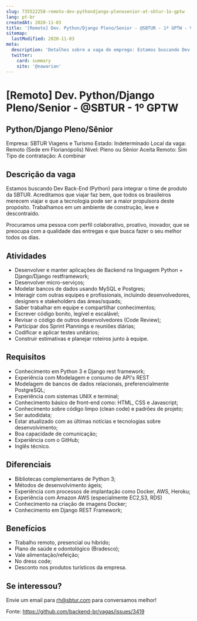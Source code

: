 ```yaml
---
slug: 735522258-remoto-dev-pythondjango-plenosenior-at-sbtur-1o-gptw
lang: pt-br
createdAt: 2020-11-03
title: '[Remoto] Dev. Python/Django Pleno/Senior - @SBTUR - 1º GPTW - Vaga de Emprego'
sitemap:
  lastModified: 2020-11-03
meta:
  description: 'Detalhes sobre a vaga de emprego: Estamos buscando Dev Back-End (Python) para integrar o time de produto da SBTUR. Acreditamos que viajar faz bem, que todos os brasileiros merecem viajar e que a tecnologia pode ser a maior propulsora deste propósito. Trabalhamos em um ambiente de construção, leve e descontraído. Procuramos uma pessoa com perfil colaborativo, proativo, inovador, que se preocupa com a qualidade das entregas e que busca fazer o seu melhor todos os dias.'
  twitter:
    card: summary
    site: '@nawarian'
---
```


# [Remoto] Dev. Python/Django Pleno/Senior - @SBTUR - 1º GPTW

## Python/Django Pleno/Sênior

Empresa: SBTUR Viagens e Turismo
Estado: Indeterminado
Local da vaga: Remoto (Sede em Florianópolis)
Nível: Pleno ou Sênior
Aceita Remoto: Sim
Tipo de contratação: A combinar

## Descrição da vaga

Estamos buscando Dev Back-End (Python) para integrar o time de produto da SBTUR. Acreditamos que viajar faz bem, que todos os brasileiros merecem viajar e que a tecnologia pode ser a maior propulsora deste propósito. Trabalhamos em um ambiente de construção, leve e descontraído.

Procuramos uma pessoa com perfil colaborativo, proativo, inovador, que se preocupa com a qualidade das entregas e que busca fazer o seu melhor todos os dias.

## Atividades

- Desenvolver e manter aplicações de Backend na linguagem Python + Django/Django restframework;
- Desenvolver micro-serviços;
- Modelar bancos de dados usando MySQL e Postgres;
- Interagir com outras equipes e profissionais, incluindo desenvolvedores, designers e stakeholders das áreas/squads; 
- Saber trabalhar em equipe e compartilhar conhecimentos;
- Escrever código bonito, legível e escalável;
- Revisar o código de outros desenvolvedores (Code Review); 
- Participar dos Sprint Plannings e reuniões diárias;
- Codificar e aplicar testes unitários;
- Construir estimativas e planejar roteiros junto à equipe.

## Requisitos

- Conhecimento em Python 3 e Django rest framework;
- Experiência com Modelagem e consumo de API's REST
- Modelagem de bancos de dados relacionais, preferencialmente PostgreSQL; 
- Experiência com sistemas UNIX e terminal;
- Conhecimento básico de front-end como: HTML, CSS e Javascript;
- Conhecimento sobre código limpo (clean code) e padrões de projeto;
- Ser autodidata;
- Estar atualizado com as últimas notícias e tecnologias sobre desenvolvimento; 
- Boa capacidade de comunicação;
- Experiência com o GitHub;
- Inglês técnico.

## Diferenciais

- Bibliotecas complementares de Python 3;
- Métodos de desenvolvimento ágeis;
- Experiência com processos de implantação como Docker, AWS, Heroku; 
- Experiência com Amazon AWS (especialmente EC2,S3, RDS)
- Conhecimento na criação de imagens Docker; 
- Conhecimento em Django REST Framework;

## Benefícios

- Trabalho remoto, presencial ou híbrido;
- Plano de saúde e odontológico (Bradesco);
- Vale alimentação/refeição;
- No dress code;
- Desconto nos produtos turísticos da empresa.


## Se interessou?
Envie um email para rh@sbtur.com para conversamos melhor!


Fonte: https://github.com/backend-br/vagas/issues/3419